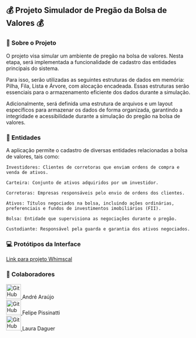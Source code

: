 ## 💰 Projeto Simulador de Pregão da Bolsa de Valores 💰

### 📝 Sobre o Projeto

O projeto visa simular um ambiente de pregão na bolsa de valores. Nesta etapa, será implementada a funcionalidade de cadastro das entidades principais do sistema.

Para isso, serão utilizadas as seguintes estruturas de dados em memória: Pilha, Fila, Lista e Árvore, com alocação encadeada. Essas estruturas serão essenciais para o armazenamento eficiente dos dados durante a simulação.

Adicionalmente, será definida uma estrutura de arquivos e um layout específicos para armazenar os dados de forma organizada, garantindo a integridade e acessibilidade durante a simulação do pregão na bolsa de valores.

### 📇 Entidades 

A aplicação permite o cadastro de diversas entidades relacionadas a bolsa de valores, tais como:

    Investidores: Clientes de corretoras que enviam ordens de compra e venda de ativos.

    Carteira: Conjunto de ativos adquiridos por um investidor.

    Corretoras: Empresas responsáveis pelo envio de ordens dos clientes.

    Ativos: Títulos negociados na bolsa, incluindo ações ordinárias, preferenciais e fundos de investimentos imobiliários (FII).

    Bolsa: Entidade que supervisiona as negociações durante o pregão.

    Custodiante: Responsável pela guarda e garantia dos ativos negociados.

### 💻 Protótipos da Interface
[Link para projeto Whimscal](https://whimsical.com/pregaobolsa-TKJB2CDY9S8wpFh9HEbq84)

### 👥 Colaboradores

<a href="https://github.com/Andre-06">
  <img src="https://avatars.githubusercontent.com/u/60292382?v=4" alt="GitHub" style="width:40px; height:40px;" />
</a>
<span class="button-text"> 
  André Araújo
</span> 

<br>

<a href="https://github.com/felipepbovo">
  <img src="https://avatars.githubusercontent.com/u/126599199?v=4" alt="GitHub" style="width:40px; height:40px;" />
</a>
<span class="button-text"> 
  Felipe Pissinatti
</span> 

<br>

<a href="https://github.com/AruDaguer">
  <img src="https://avatars.githubusercontent.com/u/108810555?v=4" alt="GitHub" style="width:40px; height:40px;" />
</a>
<span class="button-text"> 
  Laura Daguer
</span> 

<br>

